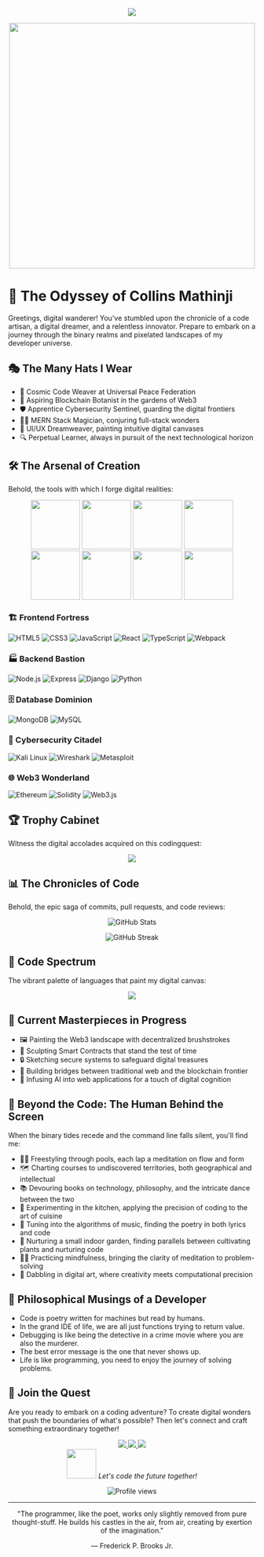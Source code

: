 <div align="center">
  <img src="https://readme-typing-svg.herokuapp.com/?lines=Welcome+to+Collins+Mathinji's+Digital+Realm;Full+Stack+Developer+|+MERN+Enthusiast+|+Web3+Explorer&font=Fira%20Code&center=true&width=800&height=50&duration=4000&pause=1000">
</div>

<p align="center">
  <img src="https://media.giphy.com/media/26tn33aiTi1jkl6H6/giphy.gif" width="500">
</p>

# 🚀 The Odyssey of Collins Mathinji

Greetings, digital wanderer! You've stumbled upon the chronicle of a code artisan, a digital dreamer, and a relentless innovator. Prepare to embark on a journey through the binary realms and pixelated landscapes of my developer universe.

## 🎭 The Many Hats I Wear

- 🌟 Cosmic Code Weaver at Universal Peace Federation
- 🌱 Aspiring Blockchain Botanist in the gardens of Web3
- 🛡️ Apprentice Cybersecurity Sentinel, guarding the digital frontiers
- 🧙‍♂️ MERN Stack Magician, conjuring full-stack wonders
- 🎨 UI/UX Dreamweaver, painting intuitive digital canvases
- 🔍 Perpetual Learner, always in pursuit of the next technological horizon

## 🛠️ The Arsenal of Creation

Behold, the tools with which I forge digital realities:

<p align="center">
  <img src="https://i.giphy.com/media/LMt9638dO8dftAjtco/200.webp" width="100">
  <img src="https://i.giphy.com/media/KzJkzjggfGN5Py6nkT/200.webp" width="100">
  <img src="https://i.giphy.com/media/IdyAQJVN2kVPNUrojM/200.webp" width="100">
  <img src="https://media3.giphy.com/media/ln7z2eWriiQAllfVcn/200w.webp" width="100">
  <img src="https://i.giphy.com/media/eNAsjO55tPbgaor7ma/200w.webp" width="100">
  <img src="https://i.giphy.com/media/VgGthkhUvGgOit7Y9i/200.webp" width="100">
  <img src="https://media3.giphy.com/media/kdFc8fubgS31b8DsVu/giphy.webp" width="100">
  <img src="https://media.giphy.com/media/kH1DBkPNyZPOk0BxrM/giphy.gif" width="100">
</p>

### 🏗️ Frontend Fortress
![HTML5](https://img.shields.io/badge/HTML5-E34F26?style=for-the-badge&logo=html5&logoColor=white)
![CSS3](https://img.shields.io/badge/CSS3-1572B6?style=for-the-badge&logo=css3&logoColor=white)
![JavaScript](https://img.shields.io/badge/JavaScript-F7DF1E?style=for-the-badge&logo=javascript&logoColor=black)
![React](https://img.shields.io/badge/React-20232A?style=for-the-badge&logo=react&logoColor=61DAFB)
![TypeScript](https://img.shields.io/badge/TypeScript-007ACC?style=for-the-badge&logo=typescript&logoColor=white)
![Webpack](https://img.shields.io/badge/Webpack-8DD6F9?style=for-the-badge&logo=webpack&logoColor=black)

### 🏭 Backend Bastion
![Node.js](https://img.shields.io/badge/Node.js-43853D?style=for-the-badge&logo=node.js&logoColor=white)
![Express](https://img.shields.io/badge/Express.js-404D59?style=for-the-badge)
![Django](https://img.shields.io/badge/Django-092E20?style=for-the-badge&logo=django&logoColor=white)
![Python](https://img.shields.io/badge/Python-3776AB?style=for-the-badge&logo=python&logoColor=white)

### 🗄️ Database Dominion
![MongoDB](https://img.shields.io/badge/MongoDB-4EA94B?style=for-the-badge&logo=mongodb&logoColor=white)
![MySQL](https://img.shields.io/badge/MySQL-00000F?style=for-the-badge&logo=mysql&logoColor=white)

### 🔐 Cybersecurity Citadel
![Kali Linux](https://img.shields.io/badge/Kali_Linux-557C94?style=for-the-badge&logo=kali-linux&logoColor=white)
![Wireshark](https://img.shields.io/badge/Wireshark-1679A7?style=for-the-badge&logo=wireshark&logoColor=white)
![Metasploit](https://img.shields.io/badge/Metasploit-FF4B4B?style=for-the-badge&logo=metasploit&logoColor=white)

### 🌐 Web3 Wonderland
![Ethereum](https://img.shields.io/badge/Ethereum-3C3C3D?style=for-the-badge&logo=Ethereum&logoColor=white)
![Solidity](https://img.shields.io/badge/Solidity-e6e6e6?style=for-the-badge&logo=solidity&logoColor=black)
![Web3.js](https://img.shields.io/badge/Web3.js-F16822?style=for-the-badge&logo=web3.js&logoColor=white)

## 🏆 Trophy Cabinet

Witness the digital accolades acquired on this codingquest:

<p align="center">
  <img src="https://github-profile-trophy.vercel.app/?username=YourGitHubUsername&theme=darkhub&no-frame=true&row=2&column=4">
</p>

## 📊 The Chronicles of Code

Behold, the epic saga of commits, pull requests, and code reviews:

<p align="center">
  <img src="https://github-readme-stats.vercel.app/api?username=YourGitHubUsername&show_icons=true&theme=radical" alt="GitHub Stats" />
</p>

<p align="center">
  <img src="https://github-readme-streak-stats.herokuapp.com/?user=YourGitHubUsername&theme=radical" alt="GitHub Streak" />
</p>

## 🌈 Code Spectrum

The vibrant palette of languages that paint my digital canvas:

<p align="center">
  <img src="https://github-readme-stats.vercel.app/api/top-langs/?username=YourGitHubUsername&layout=compact&theme=radical">
</p>

## 🎨 Current Masterpieces in Progress

- 🖼️ Painting the Web3 landscape with decentralized brushstrokes
- 🗿 Sculpting Smart Contracts that stand the test of time
- 🔒 Sketching secure systems to safeguard digital treasures
- 🌉 Building bridges between traditional web and the blockchain frontier
- 🧠 Infusing AI into web applications for a touch of digital cognition

## 🌊 Beyond the Code: The Human Behind the Screen

When the binary tides recede and the command line falls silent, you'll find me:

- 🏊‍♂️ Freestyling through pools, each lap a meditation on flow and form
- 🗺️ Charting courses to undiscovered territories, both geographical and intellectual
- 📚 Devouring books on technology, philosophy, and the intricate dance between the two
- 🍳 Experimenting in the kitchen, applying the precision of coding to the art of cuisine
- 🎵 Tuning into the algorithms of music, finding the poetry in both lyrics and code
- 🌱 Nurturing a small indoor garden, finding parallels between cultivating plants and nurturing code
- 🧘‍♂️ Practicing mindfulness, bringing the clarity of meditation to problem-solving
- 🎨 Dabbling in digital art, where creativity meets computational precision

## 🌟 Philosophical Musings of a Developer

- Code is poetry written for machines but read by humans.
- In the grand IDE of life, we are all just functions trying to return value.
- Debugging is like being the detective in a crime movie where you are also the murderer.
- The best error message is the one that never shows up.
- Life is like programming, you need to enjoy the journey of solving problems.

## 🤝 Join the Quest

Are you ready to embark on a coding adventure? To create digital wonders that push the boundaries of what's possible? Then let's connect and craft something extraordinary together!

<div align="center">
  <a href="https://www.linkedin.com/in/collins-macharia-05b527268/">
    <img src="https://img.shields.io/badge/-Collins_Mathinji-blue?style=for-the-badge&logo=Linkedin&logoColor=white">
  </a>
  <a href="mailto:YourEmail@example.com">
    <img src="https://img.shields.io/badge/-Email-red?style=for-the-badge&logo=gmail&logoColor=white">
  </a>
  <a href="https://twitter.com/YourTwitterHandle">
    <img src="https://img.shields.io/badge/-Twitter-1DA1F2?style=for-the-badge&logo=twitter&logoColor=white">
  </a>
</div>

<div align="center">
  <img src="https://media.giphy.com/media/LnQjpWaON8nhr21vNW/giphy.gif" width="60"> 
  <em>Let's code the future together!</em>
</div>

<p align="center">
  <img src="https://komarev.com/ghpvc/?username=YourGitHubUsername&label=Profile%20Views&color=blueviolet&style=flat-square" alt="Profile views">
</p>

---

<div align="center">
  "The programmer, like the poet, works only slightly removed from pure thought-stuff. He builds his castles in the air, from air, creating by exertion of the imagination."
  
  — Frederick P. Brooks Jr.
</div>
